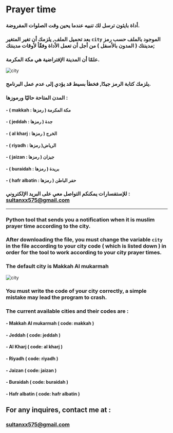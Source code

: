 # Prayer time
### أداة بايثون ترسل لك تنبيه عندما يحين وقت الصلوات المفروضة.
### بعد تحميل الملف, يلزمك أن تغير المتغير ``city`` الموجود بالملف حسب رمز مدينتك ( المدون بالأسفل ) من أجل أن تعمل الأداة وفقًأ لأوقات مدينتك;
### علمًا أن المدينة الإفتراضية هي مكة المكرمة.

![city](https://user-images.githubusercontent.com/107263975/217622192-d5f22ca9-f3e2-4762-9f22-dae476aa2941.png)

### يلزمك كتابة الرمز جيدًا, فخطأ بسيط قد يؤدي إلى عدم عمل البرنامج.

### المدن المتاحة حاليًا ورموزها  : 

#### - ( makkah : رمزها ) مكة المكرمة

#### - ( jeddah : جدة ( رمزها 

#### - ( al kharj : رمزها ) الخرج

#### - ( riyadh : رمزها  )الرياض

#### - ( jaizan : رمزها ) جيزان

#### - ( buraidah : رمزها ) بريدة

#### - ( hafr albatin : رمزها ) حفر الباطن

### للإستفسارات يمكنكم التواصل معي على البريد الإلكتروني : sultanxx575@gmail.com



-------------------------------
### Python tool that sends you a notification when it is muslim prayer time according to the city.
### After downloading the file, you must change the variable ``city`` in the file according to your city code ( which is listed down ) in order for the tool to work according to your city prayer times.
### The default city is Makkah Al mukarmah

![city](https://user-images.githubusercontent.com/107263975/217622192-d5f22ca9-f3e2-4762-9f22-dae476aa2941.png)


### You must write the code of your city correctly, a simple mistake may lead the program to crash.
### The current available cities and their codes are :

#### - Makkah Al mukarmah ( code: makkah )

#### - Jeddah ( code: jeddah )

#### - Al Kharj ( code: al kharj )

#### - Riyadh ( code: riyadh )

#### - Jaizan ( code: jaizan )

#### - Buraidah ( code: buraidah ) 

#### - Hafr albatin ( code: hafr albatin )

## For any inquires, contact me at :

### sultanxx575@gmail.com
